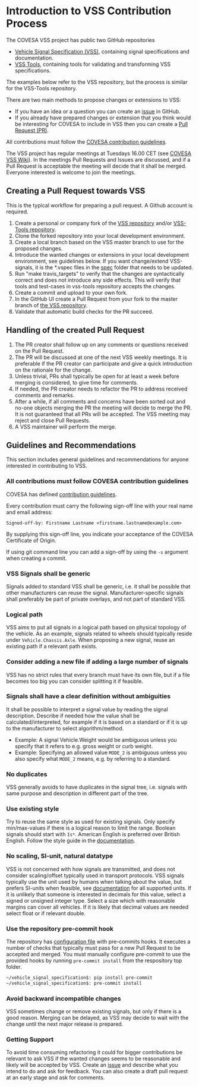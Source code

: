 # Introduction to VSS Contribution Process

The COVESA VSS project has public two GitHub repositories

- [Vehicle Signal Specification (VSS)](https://github.com/COVESA/vehicle_signal_specification), containing signal specifications and documentation.
- [VSS Tools](https://github.com/COVESA/vss-tools), containing tools for validating and transforming VSS specifications.

The examples below refer to the VSS repository, but the process is similar for the VSS-Tools repository.

There are two main methods to propose changes or extensions to VSS:

- If you have an idea or a question you can create an [issue](https://github.com/COVESA/vehicle_signal_specification/issues) in GitHub.
- If you already have prepared changes or extension that you think would be interesting for COVESA to include in VSS
  then you can create a [Pull Request (PR)](https://github.com/COVESA/vehicle_signal_specification/pulls).

All contributions must follow the [COVESA contribution guidelines](https://www.covesa.global/contribute).

The VSS project has regular meetings at Tuesdays 16.00 CET (see [COVESA VSS Wiki](https://wiki.covesa.global/display/WIK4/VSS+-+Vehicle+Signal+Specification)).
In the meetings Pull Requests and Issues are discussed, and if a Pull Request is acceptable the meeting will decide that it shall be merged.
Everyone interested is welcome to join the meetings.

## Creating a Pull Request towards VSS

This is the typical workflow for preparing a pull request. A Github account is required.

1. Create a personal or company fork of the [VSS repository](https://github.com/COVESA/vehicle_signal_specification)
   and/or [VSS-Tools repository](https://github.com/COVESA/vss-tools).
2. Clone the forked repository into your local development environment.
3. Create a local branch based on the VSS master branch to use for the proposed changes.
4. Introduce the wanted changes or extensions in your local development environment, see guidelines below.
   If you want change/extend VSS-signals, it is the *.vspec files in the [spec](https://github.com/COVESA/vehicle_signal_specification/tree/master/spec) folder that
   needs to be updated.
5. Run "make travis_targets" to verify that the changes are syntactically correct and does not introduce any side effects.
   This will verify that tools and test-cases in vss-tools repository accepts the changes.
6. Create a commit and upload to your own fork.
7. In the GitHub UI create a Pull Request from your fork to the master branch of [the VSS repository](https://github.com/COVESA/vehicle_signal_specification).
8. Validate that automatic build checks for the PR succeed.

## Handling of the created Pull Request

1. The PR creator shall follow up on any comments or questions received on the Pull Request.
2. The PR will be discussed at one of the next VSS weekly meetings.
   It is preferable if the PR creator can participate and give a quick introduction on the rationale for the change.
3. Unless trivial, PRs shall typically be open for at least a week before merging is considered, to give time for comments.
4. If needed, the PR creator needs to refactor the PR to address received comments and remarks.
4. After a while, if all comments and concerns have been sorted out and no-one objects merging the PR the meeting will decide to merge the PR.
   It is not guaranteed that all PRs will be accepted. The VSS meeting may reject and close Pull Requests.
5. A VSS maintainer will perform the merge.

## Guidelines and Recommendations

This section includes general guidelines and recommendations for anyone interested in contributing to VSS.

### All contributions must follow COVESA contribution guidelines

COVESA has defined [contribution guidelines](https://www.covesa.global/contribute).

Every contribution must carry the following sign-off line with your real name and email address:

`Signed-off-by: Firstname Lastname <firstname.lastname@example.com>`

By supplying this sign-off line, you indicate your acceptance of the COVESA Certificate of Origin.

If using git command line you can add a sign-off by using the `-s` argument when creating a commit.

### VSS Signals shall be generic

Signals added to standard VSS shall be generic, i.e. it shall be possible that other manufacturers can reuse the signal.
Manufacturer-specific signals shall preferably be part of private overlays, and not part of standard VSS.

### Logical path

VSS aims to put all signals in a logical path based on physical topology of the vehicle.
As an example, signals related to wheels should typically reside under `Vehicle.Chassis.Axle`.
When proposing a new signal, reuse an existing path if a relevant path exists.

### Consider adding a new file if adding a large number of signals

VSS has no strict rules that every branch must have its own file,
but if a file becomes too big you can consider splitting it if feasible.

### Signals shall have a clear definition without ambiguities

It shall be possible to interpret a signal value by reading the signal description.
Describe if needed how the value shall be calculated/interpreted,
for example if it is based on a standard or if it is up to the manufacturer to select algorithm/method.

* Example: A signal Vehicle.Weight would be ambiguous unless you specify that it refers to e.g. gross weight or curb weight.
* Example: Specifying an allowed value `MODE_2` is ambiguous unless you also specify what `MODE_2` means, e.g. by referring to a standard.

### No duplicates

VSS generally avoids to have duplicates in the signal tree, i.e. signals with same purpose and description in different part of the tree.

### Use existing style

Try to reuse the same style as used for existing signals.
Only specify min/max-values if there is a logical reason to limit the range.
Boolean signals should start with `Is*`.
American English is preferred over British English.
Follow the style guide in the [documentation](https://covesa.github.io/vehicle_signal_specification/rule_set/basics/#style-guide).

### No scaling, SI-unit, natural datatype

VSS is not concerned with how signals are transmitted, and does not consider scaling/offset typically used in transport protocols.
VSS signals typically use the unit used by humans when talking about the value, but prefers SI-units when feasible,
see [documentation](https://covesa.github.io/vehicle_signal_specification/rule_set/data_entry/data_unit_types/) for all supported units.
If it is unlikely that someone is interested in decimals for this value, select a signed or unsigned integer type.
Select a size which with reasonable margins can cover all vehicles.
If it is likely that decimal values are needed select float or if relevant double.

### Use the repository pre-commit hook

The repository has [configuration file](.pre-commit-config.yaml) with pre-commits hooks.
It executes a number of checks that typically must pass for a new Pull Request to be accepted and merged.
You must manually configure pre-commit to use the provided hooks by running `pre-commit install` from the
respository top folder.

```bash
~/vehicle_signal_specification$: pip install pre-commit
~/vehicle_signal_specification$: pre-commit install
```

### Avoid backward incompatible changes

VSS sometimes change or remove existing signals, but only if there is a good reason.
Merging can be delayed, as VSS may decide to wait with the change until the next major release is prepared.

### Getting Support

To avoid time consuming refactoring it could for bigger contributions be relevant to ask VSS if the wanted changes
seems to be reasonable and likely will be accepted by VSS. Create an [issue](https://github.com/COVESA/vehicle_signal_specification/issues)
and describe what you intend to do and ask for feedback. You can also create a draft pull request at an early stage and ask for comments.
